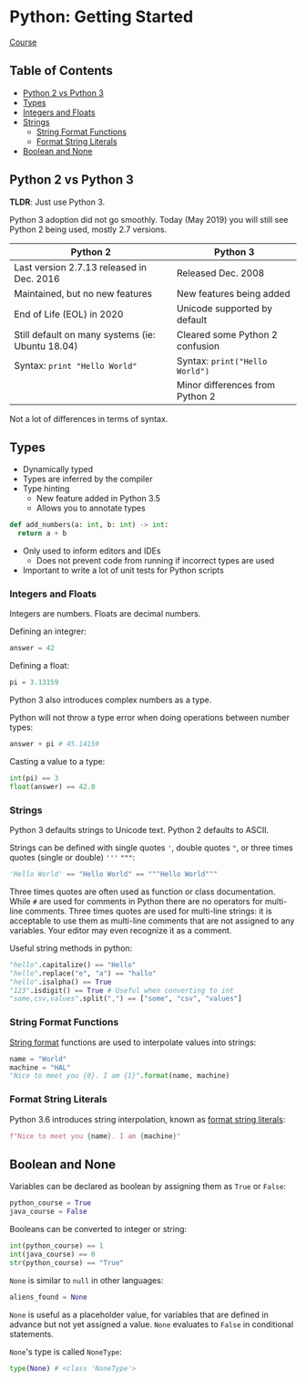 # Python: Getting Started
[Course](https://app.pluralsight.com/library/courses/python-getting-started/table-of-contents)

## Table of Contents

* [Python 2 vs Python 3](#python-2-vs-python-3)
* [Types](#types)
* [Integers and Floats](#integers-and-floats)
* [Strings](#strings)
  * [String Format Functions](#string-format-functions)
  * [Format String Literals](#format-string-literals)
* [Boolean and None](#boolean-and-none)

## Python 2 vs Python 3
**TLDR**: Just use Python 3.

Python 3 adoption did not go smoothly. Today (May 2019) you will still see Python 2 being used, mostly 2.7 versions.

| Python 2                                         | Python 3                        |
| ------------------------------------------------ | ------------------------------- |
| Last version 2.7.13 released in Dec. 2016        | Released Dec. 2008              |
| Maintained, but no new features                  | New features being added        |
| End of Life (EOL) in 2020                        | Unicode supported by default    |
| Still default on many systems (ie: Ubuntu 18.04) | Cleared some Python 2 confusion |
| Syntax: `print "Hello World"`                    | Syntax: `print("Hello World")`  |
|                                                  | Minor differences from Python 2 |

Not a lot of differences in terms of syntax.

## Types

* Dynamically typed
* Types are inferred by the compiler
* Type hinting
  * New feature added in Python 3.5
  * Allows you to annotate types
```python
def add_numbers(a: int, b: int) -> int:
  return a + b
```
  * Only used to inform editors and IDEs
    * Does not prevent code from running if incorrect types are used
  * Important to write a lot of unit tests for Python scripts

### Integers and Floats
Integers are numbers. Floats are decimal numbers.

Defining an integrer:
```python
answer = 42
```

Defining a float:
```python
pi = 3.13159
```

Python 3 also introduces complex numbers as a type.

Python will not throw a type error when doing operations between number types:
```python
answer + pi # 45.14159
```

Casting a value to a type:
```python
int(pi) == 3
float(answer) == 42.0
```

### Strings
Python 3 defaults strings to Unicode text. Python 2 defaults to ASCII.

Strings can be defined with single quotes `'`, double quotes `"`, or three times quotes (single or double) `'''` `"""`:
```python
'Hello World' == "Hello World" == """Hello World"""
```

Three times quotes are often used as function or class documentation. While `#` are used for comments in Python there are no operators for multi-line comments. Three times quotes are used for multi-line strings: it is acceptable to use them as multi-line comments that are not assigned to any variables. Your editor may even recognize it as a comment.

Useful string methods in python:
```python
"hello".capitalize() == "Hello"
"hello".replace("e", "a") == "hallo"
"hello".isalpha() == True
"123".isdigit() == True # Useful when converting to int
"some,csv,values".split(",") == ["some", "csv", "values"]
```

### String Format Functions
[String format](https://docs.python.org/3.4/library/string.html#string.Formatter.format) functions are used to interpolate values into strings:
```python
name = "World"
machine = "HAL"
"Nice to meet you {0}. I am {1}".format(name, machine)
```

### Format String Literals
Python 3.6 introduces string interpolation, known as [format string literals](https://docs.python.org/3/reference/lexical_analysis.html#f-strings):
```python
f"Nice to meet you {name}. I am {machine}"
```

## Boolean and None
Variables can be declared as boolean by assigning them as `True` or `False`:
```python
python_course = True
java_course = False
```

Booleans can be converted to integer or string:
```python
int(python_course) == 1
int(java_course) == 0
str(python_course) == "True"
```

`None` is similar to `null` in other languages:
```python
aliens_found = None
```

`None` is useful as a placeholder value, for variables that are defined in advance but not yet assigned a value. `None` evaluates to `False` in conditional statements.

`None`'s type is called `NoneType`:
```python
type(None) # <class 'NoneType'>
```
